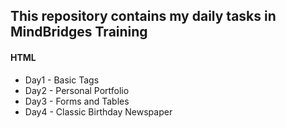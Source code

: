 <h2>This repository contains my daily tasks in MindBridges Training</h2>
<h4>HTML</h4>
<ul>
  <li>Day1 - Basic Tags</li>
  <li>Day2 - Personal Portfolio</li>
  <li>Day3 - Forms and Tables</li>
  <li>Day4 - Classic Birthday Newspaper</li>
</ul>
